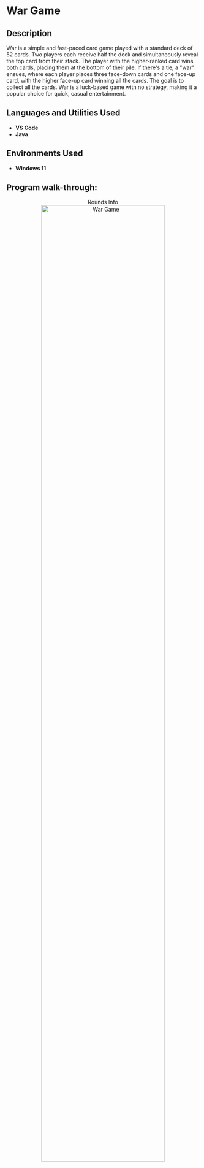 <h1>War Game</h1>

<h2>Description</h2>
War is a simple and fast-paced card game played with a standard deck of 52 cards. Two players each receive half the deck and simultaneously reveal the top card from their stack. The player with the higher-ranked card wins both cards, placing them at the bottom of their pile. If there's a tie, a "war" ensues, where each player places three face-down cards and one face-up card, with the higher face-up card winning all the cards. The goal is to collect all the cards. War is a luck-based game with no strategy, making it a popular choice for quick, casual entertainment.
<br />


<h2>Languages and Utilities Used</h2>

- <b>VS Code</b> 
- <b>Java</b>

<h2>Environments Used </h2>

- <b>Windows 11</b> 

<h2>Program walk-through:</h2>

<p align="center">
Rounds Info <br/>
<img src="https://imgur.com/i4VGx3M.png" height="80%" width="80%" alt="War Game"/>
<br />
<br />
<!--
 ```diff
- text in red
+ text in green
! text in orange
# text in gray
@@ text in purple (and bold)@@
```
--!>
